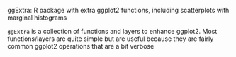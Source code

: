 ggExtra: R package with extra ggplot2 functions, including scatterplots with marginal histograms

`ggExtra` is a collection of functions and layers to enhance ggplot2. Most functions/layers are quite simple but are useful because they are fairly common ggplot2 operations that are a bit verbose
